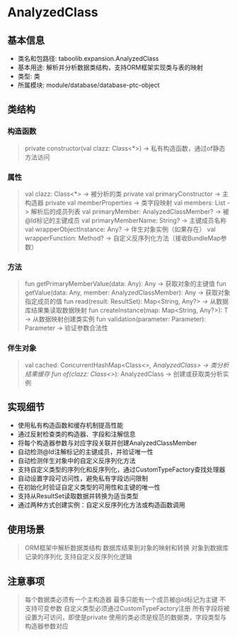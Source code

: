 # AnalyzedClass
## 基本信息 
- 类名和包路径: taboolib.expansion.AnalyzedClass 
- 基本用途: 解析并分析数据类结构，支持ORM框架实现类与表的映射
- 类型: 类
- 所属模块: module/database/database-ptc-object

## 类结构 
### 构造函数
> private constructor(val clazz: Class<*>) -> 私有构造函数，通过of静态方法访问

### 属性
> val clazz: Class<*> -> 被分析的类
> private val primaryConstructor -> 主构造器
> private val memberProperties -> 类字段映射
> val members: List<AnalyzedClassMember> -> 解析后的成员列表
> val primaryMember: AnalyzedClassMember? -> 被@Id标记的主键成员
> val primaryMemberName: String? -> 主键成员名称
> val wrapperObjectInstance: Any? -> 伴生对象实例（如果存在）
> val wrapperFunction: Method? -> 自定义反序列化方法（接收BundleMap参数）

### 方法
> fun getPrimaryMemberValue(data: Any): Any -> 获取对象的主键值
> fun getValue(data: Any, member: AnalyzedClassMember): Any -> 获取对象指定成员的值
> fun read(result: ResultSet): Map<String, Any?> -> 从数据库结果集读取数据映射
> fun <T> createInstance(map: Map<String, Any?>): T -> 从数据映射创建类实例
> fun validation(parameter: Parameter): Parameter -> 验证参数合法性

### 伴生对象
> val cached: ConcurrentHashMap<Class<*>, AnalyzedClass> -> 类分析结果缓存
> fun of(clazz: Class<*>): AnalyzedClass -> 创建或获取类分析实例

## 实现细节
- 使用私有构造函数和缓存机制提高性能
- 通过反射检查类的构造器、字段和注解信息
- 将每个构造器参数与对应字段关联并创建AnalyzedClassMember
- 自动检测@Id注解标记的主键成员，并验证唯一性
- 自动检测伴生对象中的自定义反序列化方法
- 支持自定义类型的序列化和反序列化，通过CustomTypeFactory查找处理器
- 自动设置字段可访问性，避免私有字段访问限制
- 在初始化时验证自定义类型的可用性和主键的唯一性
- 支持从ResultSet读取数据并转换为适当类型
- 通过两种方式创建实例：自定义反序列化方法或构造函数调用

## 使用场景 
> ORM框架中解析数据类结构
> 数据库结果到对象的映射和转换
> 对象到数据库记录的序列化
> 支持自定义反序列化逻辑

## 注意事项 
> 每个数据类必须有一个主构造器
> 最多只能有一个成员被@Id标记为主键
> 不支持可变参数
> 自定义类型必须通过CustomTypeFactory注册
> 所有字段将被设置为可访问，即使是private
> 使用的类必须是规范的数据类，字段类型与构造器参数对应

